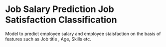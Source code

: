 # Job Salary Prediction Job Satisfaction Classification
Model to predict employee salary and employee staisfaction on the basis of features such as  Job title , Age, Skills etc.
